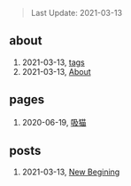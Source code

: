 > Last Update: 2021-03-13

## about
1. 2021-03-13, [tags](about/tags.md)
1. 2021-03-13, [About](about/me.md)
## pages
1. 2020-06-19, [吸猫](pages/吸猫.md)
## posts
1. 2021-03-13, [New Begining](posts/bookmarks.md)